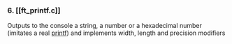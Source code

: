 ### 6. [[ft_printf.c]]
Outputs to the console a string, a number or a hexadecimal number (imitates a real [printf](https://www.tutorialspoint.com/c_standard_library/c_function_printf.htm)) and implements width, length and precision modifiers